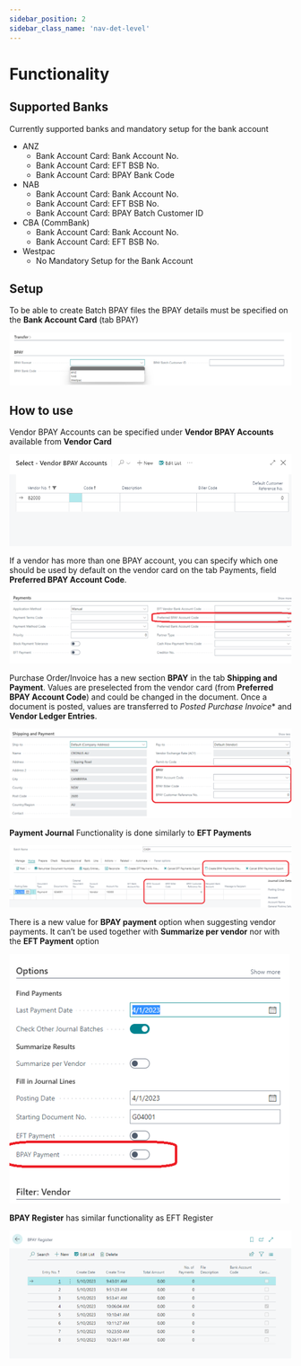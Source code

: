 ```yaml
---
sidebar_position: 2
sidebar_class_name: 'nav-det-level'
---
```


# Functionality

## Supported Banks

Currently supported banks and mandatory setup for the bank account

- ANZ
  - Bank Account Card: Bank Account No.
  - Bank Account Card: EFT BSB No.
  - Bank Account Card: BPAY Bank Code
- NAB
  - Bank Account Card: Bank Account No.
  - Bank Account Card: EFT BSB No.
  - Bank Account Card: BPAY Batch Customer ID
- CBA (CommBank)
  - Bank Account Card: Bank Account No.
  - Bank Account Card: EFT BSB No.
- Westpac
  - No Mandatory Setup for the Bank Account

## Setup

To be able to create Batch BPAY files the BPAY details must be specified on the **Bank Account Card** (tab BPAY)

![BPAY-BankAccount.png](./img/Bank-Account-Setup.png)


## How to use

Vendor BPAY Accounts can be specified under **Vendor BPAY Accounts** available from **Vendor Card**

![BPAY-VendorBankAccount.png](./img/Vendor-BPAY-Accounts.png)

If a vendor has more than one BPAY account, you can specify which one should be used by default on the vendor card on the tab Payments, field **Preferred BPAY Account Code**.

![BPAY-Vendor.png](./img/Vendor-Setup.png)

Purchase Order/Invoice has a new section **BPAY** in the tab **Shipping and Payment**. Values are preselected from the vendor card (from **Preferred BPAY Account Code**) and could be changed in the document. Once a document is posted, values are transferred to *Posted Purchase Invoice** and **Vendor Ledger Entries**.

![BPAY-PurchaseDocument.png](./img/Purchase-Documents.png)

**Payment Journal** Functionality is done similarly to **EFT Payments**

![BPAY-PaymentJournal.png](./img/Payment-Journals.png)

There is a new value for **BPAY payment** option when suggesting vendor payments. It can’t be used together with **Summarize per vendor** nor with the **EFT Payment** option

![BPAY-SuggestPayments.png](./img/Suggest-Vendor-Payments.png)

**BPAY Register** has similar functionality as EFT Register

![BPAY-Register.png](./img/BPAY-Register.png)
